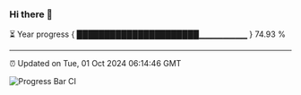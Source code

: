 ### Hi there 👋

⏳ Year progress { ██████████████████████▁▁▁▁▁▁▁▁ } 74.93 %

---

⏰ Updated on Tue, 01 Oct 2024 06:14:46 GMT

![Progress Bar CI](https://github.com/Shyam-Makwana/GitHub-Actions-Demo/workflows/Progress%20Bar%20CI/badge.svg)

